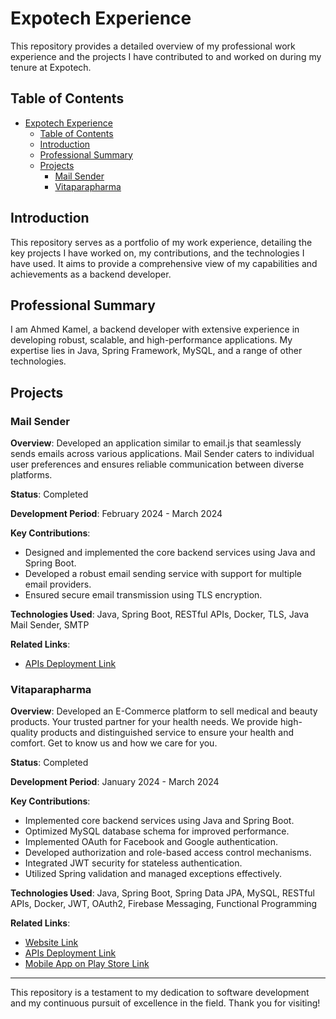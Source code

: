 # Expotech Experience

This repository provides a detailed overview of my professional work experience and the projects I have contributed to and worked on during my tenure at Expotech.

## Table of Contents

- [Expotech Experience](#expotech-experience)
  - [Table of Contents](#table-of-contents)
  - [Introduction](#introduction)
  - [Professional Summary](#professional-summary)
  - [Projects](#projects)
    - [Mail Sender](#mail-sender)
    - [Vitaparapharma](#vitaparapharma)

## Introduction

This repository serves as a portfolio of my work experience, detailing the key projects I have worked on, my contributions, and the technologies I have used. It aims to provide a comprehensive view of my capabilities and achievements as a backend developer.

## Professional Summary

I am Ahmed Kamel, a backend developer with extensive experience in developing robust, scalable, and high-performance applications. My expertise lies in Java, Spring Framework, MySQL, and a range of other technologies.

## Projects

### Mail Sender

**Overview**: Developed an application similar to email.js that seamlessly sends emails across various applications. Mail Sender caters to individual user preferences and ensures reliable communication between diverse platforms.

**Status**: Completed

**Development Period**: February 2024 - March 2024

**Key Contributions**:

- Designed and implemented the core backend services using Java and Spring Boot.
- Developed a robust email sending service with support for multiple email providers.
- Ensured secure email transmission using TLS encryption.

**Technologies Used**: Java, Spring Boot, RESTful APIs, Docker, TLS, Java Mail Sender, SMTP

**Related Links**:

- [APIs Deployment Link](https://email.vitaparapharma.com/)

### Vitaparapharma

**Overview**: Developed an E-Commerce platform to sell medical and beauty products. Your trusted partner for your health needs. We provide high-quality products and distinguished service to ensure your health and comfort. Get to know us and how we care for you.

**Status**: Completed

**Development Period**: January 2024 - March 2024

**Key Contributions**:

- Implemented core backend services using Java and Spring Boot.
- Optimized MySQL database schema for improved performance.
- Implemented OAuth for Facebook and Google authentication.
- Developed authorization and role-based access control mechanisms.
- Integrated JWT security for stateless authentication.
- Utilized Spring validation and managed exceptions effectively.

**Technologies Used**: Java, Spring Boot, Spring Data JPA, MySQL, RESTful APIs, Docker, JWT, OAuth2, Firebase Messaging, Functional Programming

**Related Links**:

- [Website Link](https://www.vitaparapharma.com/)
- [APIs Deployment Link](https://api.vitaparapharma.com/)
- [Mobile App on Play Store Link](https://play.google.com/store/apps/details?id=com.parapharma.vita)

---

This repository is a testament to my dedication to software development and my continuous pursuit of excellence in the field. Thank you for visiting!

